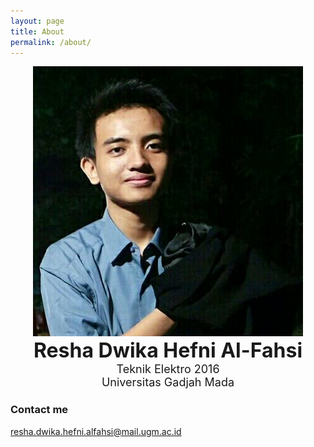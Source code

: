 ```yaml
---
layout: page
title: About
permalink: /about/
---
```



<center><img src="/images/reshalfahsi.jpg" alt="Profil Picture" width ="432" height="432"></center>
<div style="text-align: center">
  <font size="6rem"><strong>Resha Dwika Hefni Al-Fahsi</strong><br></font>
  <font size="4.5rem">
    Teknik Elektro 2016<br>
    Universitas Gadjah Mada<br>
  </font>
</div>

### Contact me
[resha.dwika.hefni.alfahsi@mail.ugm.ac.id](mailto:resha.dwika.hefni.alfahsi@mail.ugm.ac.id)

